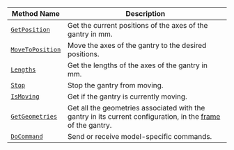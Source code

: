 Method Name | Description
----------- | -----------
[`GetPosition`](/components/gantry/#getposition) | Get the current positions of the axes of the gantry in mm.
[`MoveToPosition`](/components/gantry/#movetoposition) | Move the axes of the gantry to the desired positions.
[`Lengths`](/components/gantry/#lengths) | Get the lengths of the axes of the gantry in mm.
[`Stop`](/components/gantry/#stop) | Stop the gantry from moving.
[`IsMoving`](/components/gantry/#ismoving) | Get if the gantry is currently moving.
[`GetGeometries`](/components/gantry/#getgeometries) | Get all the geometries associated with the gantry in its current configuration, in the [frame](/services/frame-system) of the gantry.
[`DoCommand`](/components/gantry/#docommand) | Send or receive model-specific commands.
